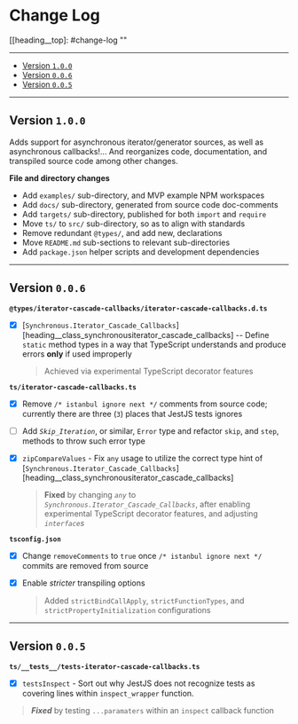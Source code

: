 # Change Log
[[heading__top]: #change-log ""


---


- [Version `1.0.0`][heading__version_100]
- [Version `0.0.6`][heading__version_006]
- [Version `0.0.5`][heading__version_005]


---


## Version `1.0.0`
[heading__version_100]: #version-100


Adds support for asynchronous iterator/generator sources, as well as
asynchronous callbacks!...  And reorganizes code, documentation, and transpiled
source code among other changes.

**File and directory changes**

- Add `examples/` sub-directory, and MVP example NPM workspaces
- Add `docs/` sub-directory, generated from source code doc-comments
- Add `targets/` sub-directory, published for both `import` and `require`
- Move `ts/` to `src/` sub-directory, so as to align with standards
- Remove redundant `@types/`, and add new, declarations
- Move `README.md` sub-sections to relevant sub-directories
- Add `package.json` helper scripts and development dependencies


______



## Version `0.0.6`
[heading__version_006]: #version-006


**`@types/iterator-cascade-callbacks/iterator-cascade-callbacks.d.ts`**


- [X] [`Synchronous.Iterator_Cascade_Callbacks`][heading__class_synchronousiterator_cascade_callbacks]
  -- Define `static` method types in a way that TypeScript understands and
  produce errors **only** if used improperly
   > Achieved via experimental TypeScript decorator features


**`ts/iterator-cascade-callbacks.ts`**


- [X] Remove `/* istanbul ignore next */` comments from source code; currently
  there are three (`3`) places that JestJS tests ignores

- [ ] Add _`Skip_Iteration`_, or similar, `Error` type and refactor `skip`, and
  `step`, methods to throw such error type

- [X] `zipCompareValues` - Fix `any` usage to utilize the correct type hint of
  [`Synchronous.Iterator_Cascade_Callbacks`][heading__class_synchronousiterator_cascade_callbacks]
   > **Fixed** by changing _`any`_ to _`Synchronous.Iterator_Cascade_Callbacks`_, after
   > enabling experimental TypeScript decorator features, and adjusting
   > _`interface`s_


**`tsconfig.json`**


- [X] Change `removeComments` to `true` once `/* istanbul ignore next */`
  commits are removed from source

- [X] Enable _stricter_ transpiling options
   > Added `strictBindCallApply`, `strictFunctionTypes`, and
   > `strictPropertyInitialization` configurations


______


## Version `0.0.5`
[heading__version_005]: #version-005


**`ts/__tests__/tests-iterator-cascade-callbacks.ts`**


- [X] `testsInspect` - Sort out why JestJS does not recognize tests as covering
  lines within `inspect_wrapper` function.

> _**Fixed**_ by testing `...paramaters` within an `inspect` callback function

